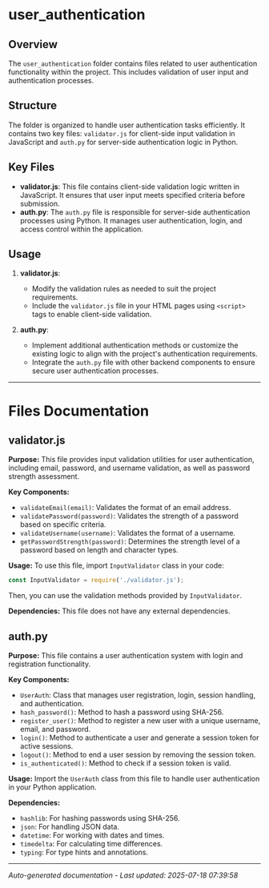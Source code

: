 # user_authentication

## Overview
The `user_authentication` folder contains files related to user authentication functionality within the project. This includes validation of user input and authentication processes.

## Structure
The folder is organized to handle user authentication tasks efficiently. It contains two key files: `validator.js` for client-side input validation in JavaScript and `auth.py` for server-side authentication logic in Python.

## Key Files
- **validator.js**: This file contains client-side validation logic written in JavaScript. It ensures that user input meets specified criteria before submission.
- **auth.py**: The `auth.py` file is responsible for server-side authentication processes using Python. It manages user authentication, login, and access control within the application.

## Usage
1. **validator.js**:
   - Modify the validation rules as needed to suit the project requirements.
   - Include the `validator.js` file in your HTML pages using `<script>` tags to enable client-side validation.

2. **auth.py**:
   - Implement additional authentication methods or customize the existing logic to align with the project's authentication requirements.
   - Integrate the `auth.py` file with other backend components to ensure secure user authentication processes.

---

# Files Documentation

## validator.js

**Purpose:** This file provides input validation utilities for user authentication, including email, password, and username validation, as well as password strength assessment.

**Key Components:**
- `validateEmail(email)`: Validates the format of an email address.
- `validatePassword(password)`: Validates the strength of a password based on specific criteria.
- `validateUsername(username)`: Validates the format of a username.
- `getPasswordStrength(password)`: Determines the strength level of a password based on length and character types.

**Usage:** To use this file, import `InputValidator` class in your code:
```javascript
const InputValidator = require('./validator.js');
```
Then, you can use the validation methods provided by `InputValidator`.

**Dependencies:** This file does not have any external dependencies.

## auth.py

**Purpose:** This file contains a user authentication system with login and registration functionality.

**Key Components:**
- `UserAuth`: Class that manages user registration, login, session handling, and authentication.
- `hash_password()`: Method to hash a password using SHA-256.
- `register_user()`: Method to register a new user with a unique username, email, and password.
- `login()`: Method to authenticate a user and generate a session token for active sessions.
- `logout()`: Method to end a user session by removing the session token.
- `is_authenticated()`: Method to check if a session token is valid.

**Usage:** Import the `UserAuth` class from this file to handle user authentication in your Python application.

**Dependencies:**
- `hashlib`: For hashing passwords using SHA-256.
- `json`: For handling JSON data.
- `datetime`: For working with dates and times.
- `timedelta`: For calculating time differences.
- `typing`: For type hints and annotations.

---
*Auto-generated documentation - Last updated: 2025-07-18 07:39:58*
